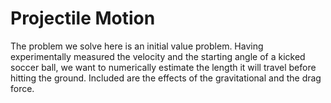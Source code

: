 # Projectile Motion

The problem we solve here is an initial value problem. Having experimentally measured the velocity and the starting angle of a kicked soccer ball, we want to numerically estimate the length it will travel before hitting the ground.  Included are the effects of the gravitational and the drag force.
